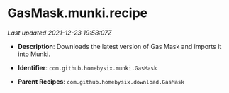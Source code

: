 # GasMask.munki.recipe

_Last updated 2021-12-23 19:58:07Z_

- **Description**: Downloads the latest version of Gas Mask and imports it into Munki.

- **Identifier**: `com.github.homebysix.munki.GasMask`

- **Parent Recipes**: `com.github.homebysix.download.GasMask`